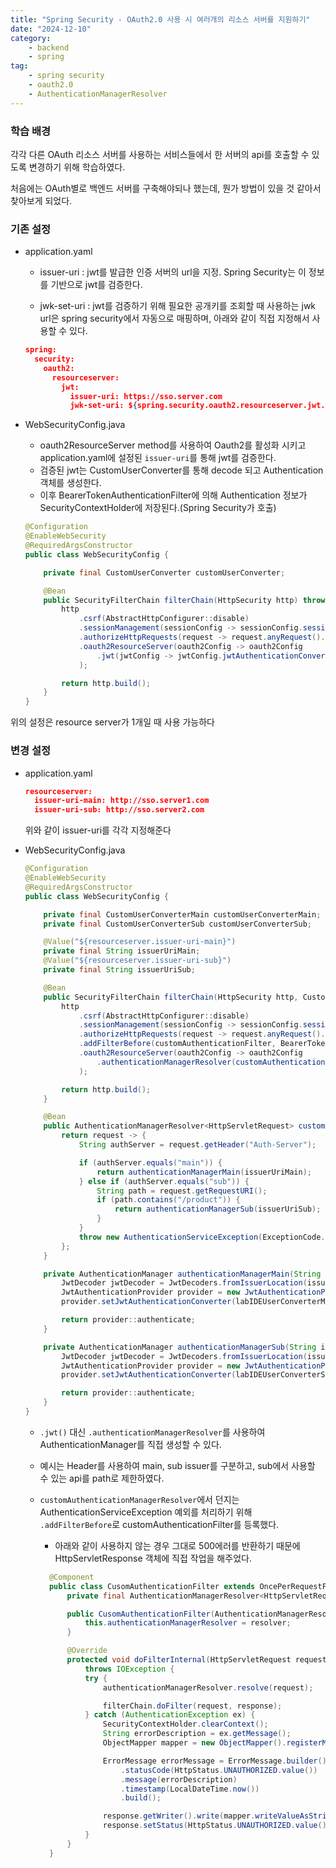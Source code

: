 ```yaml
---
title: "Spring Security - OAuth2.0 사용 시 여러개의 리소스 서버를 지원하기"
date: "2024-12-10"
category:
    - backend
    - spring
tag:
    - spring security
    - oauth2.0
    - AuthenticationManagerResolver
---
```


### 학습 배경

각각 다른 OAuth 리소스 서버를 사용하는 서비스들에서 한 서버의 api를 호출할 수 있도록 변경하기 위해 학습하였다.

처음에는 OAuth별로 백엔드 서버를 구축해야되나 했는데, 뭔가 방법이 있을 것 같아서 찾아보게 되었다.

### 기존 설정

-   application.yaml

    -   issuer-uri : jwt를 발급한 인증 서버의 url을 지정. Spring Security는 이 정보를 기반으로 jwt를 검증한다.

    -   jwk-set-uri : jwt를 검증하기 위해 필요한 공개키를 조회할 때 사용하는 jwk url은 spring security에서 자동으로 매핑하며, 아래와 같이 직접 지정해서 사용할 수 있다.

    ```json
    spring:
      security:
        oauth2:
          resourceserver:
            jwt:
              issuer-uri: https://sso.server.com
              jwk-set-uri: ${spring.security.oauth2.resourceserver.jwt.issuer-uri}/protocol/openid-connect/certs
    ```

-   WebSecurityConfig.java

    -   oauth2ResourceServer method를 사용하여 Oauth2를 활성화 시키고 application.yaml에 설정된 `issuer-uri`를 통해 jwt를 검증한다.
    -   검증된 jwt는 CustomUserConverter를 통해 decode 되고 Authentication 객체를 생성한다.
    -   이후 BearerTokenAuthenticationFilter에 의해 Authentication 정보가 SecurityContextHolder에 저장된다.(Spring Security가 호출)

    ```java
    @Configuration
    @EnableWebSecurity
    @RequiredArgsConstructor
    public class WebSecurityConfig {

        private final CustomUserConverter customUserConverter;

        @Bean
        public SecurityFilterChain filterChain(HttpSecurity http) throws Exception {
            http
                .csrf(AbstractHttpConfigurer::disable)
                .sessionManagement(sessionConfig -> sessionConfig.sessionCreationPolicy(SessionCreationPolicy.STATELESS))
                .authorizeHttpRequests(request -> request.anyRequest().permitAll())
                .oauth2ResourceServer(oauth2Config -> oauth2Config
                    .jwt(jwtConfig -> jwtConfig.jwtAuthenticationConverter(customUserConverter))
                );

            return http.build();
        }
    }
    ```

위의 설정은 resource server가 1개일 때 사용 가능하다

### 변경 설정

-   application.yaml

    ```json
    resourceserver:
      issuer-uri-main: http://sso.server1.com
      issuer-uri-sub: http://sso.server2.com
    ```

    위와 같이 issuer-uri를 각각 지정해준다

-   WebSecurityConfig.java

    ```java
    @Configuration
    @EnableWebSecurity
    @RequiredArgsConstructor
    public class WebSecurityConfig {

        private final CustomUserConverterMain customUserConverterMain;
        private final CustomUserConverterSub customUserConverterSub;

        @Value("${resourceserver.issuer-uri-main}")
        private final String issuerUriMain;
        @Value("${resourceserver.issuer-uri-sub}")
        private final String issuerUriSub;

        @Bean
        public SecurityFilterChain filterChain(HttpSecurity http, CustomAuthenticationFilter customAuthenticationFilter) throws Exception {
            http
                .csrf(AbstractHttpConfigurer::disable)
                .sessionManagement(sessionConfig -> sessionConfig.sessionCreationPolicy(SessionCreationPolicy.STATELESS))
                .authorizeHttpRequests(request -> request.anyRequest().permitAll())
    		    .addFilterBefore(customAuthenticationFilter, BearerTokenAuthenticationFilter.class)
                .oauth2ResourceServer(oauth2Config -> oauth2Config
                    .authenticationManagerResolver(customAuthenticationManagerResolver())
                );

            return http.build();
        }

        @Bean
        public AuthenticationManagerResolver<HttpServletRequest> customAuthenticationManagerResolver() {
            return request -> {
                String authServer = request.getHeader("Auth-Server");

                if (authServer.equals("main")) {
                    return authenticationManagerMain(issuerUriMain);
                } else if (authServer.equals("sub")) {
                    String path = request.getRequestURI();
                    if (path.contains("/product")) {
                        return authenticationManagerSub(issuerUriSub);
                    }
                }
                throw new AuthenticationServiceException(ExceptionCode.ISSUER_MISMATCHED.getMessage());
            };
        }

        private AuthenticationManager authenticationManagerMain(String issuerLocation) {
            JwtDecoder jwtDecoder = JwtDecoders.fromIssuerLocation(issuerLocation);
            JwtAuthenticationProvider provider = new JwtAuthenticationProvider(jwtDecoder);
            provider.setJwtAuthenticationConverter(labIDEUserConverterMain);

            return provider::authenticate;
        }

        private AuthenticationManager authenticationManagerSub(String issuerLocation) {
            JwtDecoder jwtDecoder = JwtDecoders.fromIssuerLocation(issuerLocation);
            JwtAuthenticationProvider provider = new JwtAuthenticationProvider(jwtDecoder);
            provider.setJwtAuthenticationConverter(labIDEUserConverterSub);

            return provider::authenticate;
        }
    }
    ```

    -   `.jwt()` 대신 `.authenticationManagerResolver`를 사용하여 AuthenticationManager를 직접 생성할 수 있다.
    -   예시는 Header를 사용하여 main, sub issuer를 구분하고, sub에서 사용할 수 있는 api를 path로 제한하였다.
    -   `customAuthenticationManagerResolver`에서 던지는 AuthenticationServiceException 예외를 처리하기 위해 `.addFilterBefore`로 customAuthenticationFilter를 등록했다.

        -   아래와 같이 사용하지 않는 경우 그대로 500에러를 반환하기 때문에 HttpServletResponse 객체에 직접 작업을 해주었다.

        ```java
          @Component
          public class CusomAuthenticationFilter extends OncePerRequestFilter {
              private final AuthenticationManagerResolver<HttpServletRequest> authenticationManagerResolver;

              public CusomAuthenticationFilter(AuthenticationManagerResolver<HttpServletRequest> resolver) {
                  this.authenticationManagerResolver = resolver;
              }

              @Override
              protected void doFilterInternal(HttpServletRequest request, HttpServletResponse response, FilterChain filterChain)
                  throws IOException {
                  try {
                      authenticationManagerResolver.resolve(request);

                      filterChain.doFilter(request, response);
                  } catch (AuthenticationException ex) {
                      SecurityContextHolder.clearContext();
                      String errorDescription = ex.getMessage();
                      ObjectMapper mapper = new ObjectMapper().registerModule(new JavaTimeModule());

                      ErrorMessage errorMessage = ErrorMessage.builder()
                          .statusCode(HttpStatus.UNAUTHORIZED.value())
                          .message(errorDescription)
                          .timestamp(LocalDateTime.now())
                          .build();

                      response.getWriter().write(mapper.writeValueAsString(errorMessage));
                      response.setStatus(HttpStatus.UNAUTHORIZED.value());
                  }
              }
          }
        ```
